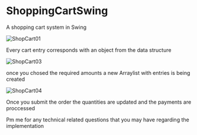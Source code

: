 # ShoppingCartSwing
A shopping cart system in Swing

![ShopCart01](https://user-images.githubusercontent.com/72876989/107824948-f2b82180-6d8a-11eb-92dc-272ef1e40099.jpg)

Every cart entry corresponds with an object from the data structure

![ShopCart03](https://user-images.githubusercontent.com/72876989/107825199-635f3e00-6d8b-11eb-9bff-bb9a407379ae.jpg)

once you chosed the required amounts a new Arraylist with entries is being created

![ShopCart04](https://user-images.githubusercontent.com/72876989/107825238-71ad5a00-6d8b-11eb-9796-273c932de7f2.jpg)

Once you submit the order the quantities are updated and the payments are proccessed

Pm me for any technical related questions that you may have regarding the implementation

